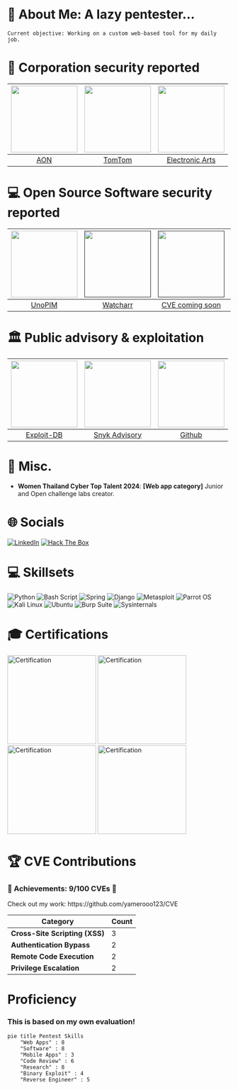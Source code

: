 # 💫 About Me: A lazy pentester...

```
Current objective: Working on a custom web-based tool for my daily job.
```
# 🏢 Corporation security reported

| <a href="https://hackerone.com/resurrect20"><img src="https://diversiq.com/wp-content/uploads/2024/08/Aon-Square-Logo.png" width="150"></a> | <a href="https://hackerone.com/tomtom/thanks"><img src="https://github.com/user-attachments/assets/3d18cb6f-8b17-4de8-9893-5a6679a7ec38" width="150"></a> | <a href="https://nvd.nist.gov/vuln/detail/CVE-2024-57276"><img src="https://upload.wikimedia.org/wikipedia/commons/0/0d/Electronic-Arts-Logo.svg" width="150"></a> |
|:--:| :--:|:--:|
| [AON](https://hackerone.com/resurrect20) | [TomTom](https://hackerone.com/tomtom/thanks) | [Electronic Arts](https://nvd.nist.gov/vuln/detail/CVE-2024-57276)

# 💻 Open Source Software security reported

| <a href="https://avatars.githubusercontent.com/u/176464716?v=4"><img src="https://avatars.githubusercontent.com/u/176464716?v=4" width="150"></a> |  <a href=""><img src="https://watcharr.app/assets/images/logo-col-37c668a2218e2b196ff0975b82f00920.png" width="150"></a> | <a href=""><img src="https://encrypted-tbn0.gstatic.com/images?q=tbn:ANd9GcQrP5WkRS-vg7pnBcAJfyUPH1QXwCWIMjplIA&s" width="150"></a> | <a href=https://nvd.nist.gov/vuln/detail/CVE-2024-57277><img src="https://avatars.githubusercontent.com/u/172059761?s=200&v=4" width="150"></a> |
|:--:| :--:|:--:|:--:|
| [UnoPIM](https://nvd.nist.gov/vuln/detail/CVE-2024-52305) | [Watcharr](https://github.com/sbondCo/Watcharr/releases/tag/v1.44.0) | [CVE coming soon](comingsoon) | [InnoShop](https://github.com/innocommerce/innoshop/issues/115) |

# 🏛️ Public advisory & exploitation 

| <a href="https://www.exploit-db.com/exploits/52130"><img src="https://vulners.com/static/img/exploitdb.png" width="150"></a> | <a href="https://security.snyk.io/vuln/SNYK-PHP-UNOPIMUNOPIM-8350063"><img src="https://avatars.githubusercontent.com/u/12959162?s=280&v=4" width="150"></a> |  <a href="https://github.com/advisories/GHSA-cgr4-c233-h733"><img src="https://cdn-icons-png.flaticon.com/512/25/25231.png" width="150"></a> |
|:--:|:--:|:--:|
| [Exploit-DB](https://www.exploit-db.com/exploits/52130) | [Snyk Advisory](https://security.snyk.io/vuln/SNYK-PHP-UNOPIMUNOPIM-8350063) | [Github](https://github.com/advisories/GHSA-cgr4-c233-h733) |

# 📑 Misc.

- **Women Thailand Cyber Top Talent 2024**: **[Web app category]** Junior and Open challenge labs creator.

# 🌐 Socials
[![LinkedIn](https://img.shields.io/badge/linkedin-0A66C2?style=for-the-badge&logo=linkedin&logoColor=white)](https://www.linkedin.com/in/suphawith-phusanbai-39304628b/)
[![Hack The Box](https://img.shields.io/badge/Hack%20The%20Box-Profile-green?style=for-the-badge&logo=hackthebox&logoColor=white)](https://app.hackthebox.com/profile/1741753) 

# 💻 Skillsets
![Python](https://img.shields.io/badge/python-3670A0?style=for-the-badge&logo=python&logoColor=ffdd54) 
![Bash Script](https://img.shields.io/badge/bash_script-%23121011.svg?style=for-the-badge&logo=gnu-bash&logoColor=white) 
![Spring](https://img.shields.io/badge/spring-%236DB33F.svg?style=for-the-badge&logo=spring&logoColor=white)
![Django](https://img.shields.io/badge/django-%23092E20.svg?style=for-the-badge&logo=django&logoColor=white)
![Metasploit](https://img.shields.io/badge/metasploit-000000?style=for-the-badge&logo=metasploit&logoColor=white)
![Parrot OS](https://img.shields.io/badge/parrot%20os-007C7C?style=for-the-badge&logo=parrot%20security&logoColor=white)
![Kali Linux](https://img.shields.io/badge/kali%20linux-557C94?style=for-the-badge&logo=kalilinux&logoColor=white)
![Ubuntu](https://img.shields.io/badge/ubuntu-E95420?style=for-the-badge&logo=ubuntu&logoColor=white)
![Burp Suite](https://img.shields.io/badge/burp%20suite-FF5722?style=for-the-badge&logo=burp%20suite&logoColor=white)
![Sysinternals](https://img.shields.io/badge/sysinternals-0078D6?style=for-the-badge&logo=microsoft&logoColor=white)

# 🎓 Certifications
<img src="https://github.com/user-attachments/assets/de1f83b4-a24d-4dba-b8f8-aafe98455997" alt="Certification" width="200" />

<img src="https://github.com/user-attachments/assets/61d3ee8c-0be5-48cf-951f-c7f9b1084082" alt="Certification" width="200" />

<img src="https://github.com/user-attachments/assets/571ad5eb-f191-4ed2-ae2c-6a7fd7f652e8" alt="Certification" width="200" />

<img src="https://github.com/user-attachments/assets/313b2170-32be-47fe-b5a7-4526566ad810" alt="Certification" width="200" />


# 🏆 CVE Contributions

<h3>🌟 Achievements: 9/100 CVEs 🌟</h3>

<p> Check out my work: https://github.com/yamerooo123/CVE </p>

| **Category**              |   **Count** |
|---------------------------|------------------------------------------------|
| **Cross-Site Scripting (XSS)** | 3 |
| **Authentication Bypass** | 2 | 
| **Remote Code Execution** | 2 |
| **Privilege Escalation**  | 2          | 

# Proficiency

<h3>This is based on my own evaluation!</h3>

```mermaid
pie title Pentest Skills
    "Web Apps" : 8
    "Software" : 8
    "Mobile Apps" : 3
    "Code Review" : 6
    "Research" : 8
    "Binary Exploit" : 4
    "Reverse Engineer" : 5

